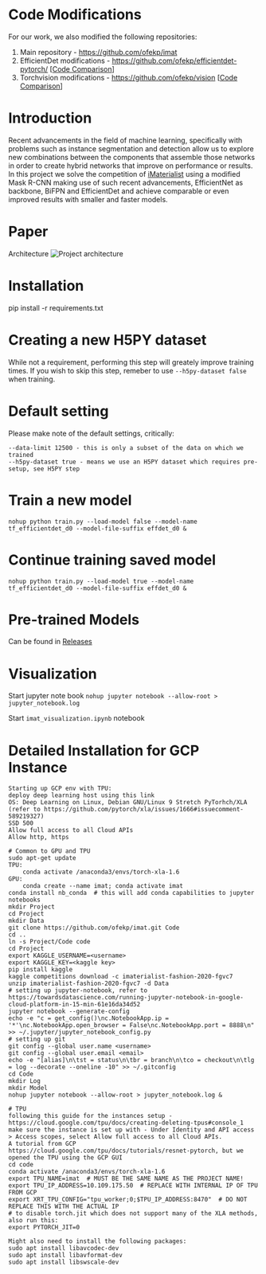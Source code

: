 # Code Modifications
For our work, we also modified the following repositories:
1. Main repository - https://github.com/ofekp/imat
1. EfficientDet modifications - https://github.com/ofekp/efficientdet-pytorch/ [[Code Comparison](https://github.com/rwightman/efficientdet-pytorch/compare/master...ofekp:master)]
1. Torchvision modifications - https://github.com/ofekp/vision [[Code Comparison](https://github.com/pytorch/vision/compare/master...ofekp:master)]

# Introduction
Recent advancements in the field of machine learning, specifically with problems such as instance segmentation and detection allow us to explore new combinations between the components that assemble those networks in order to create hybrid networks that improve on performance or results.
In this project we solve the competition of [iMaterialist](https://www.kaggle.com/c/imaterialist-fashion-2020-fgvc7/overview/description) using a modified Mask R-CNN making use of such recent advancements, EfficientNet as backbone, BiFPN and EfficientDet and achieve comparable or even improved results with smaller and faster models.

# Paper
Architecture
![Project architecture](https://i.imgur.com/39SkxVL.png)

# Installation
pip install -r requirements.txt

# Creating a new H5PY dataset

While not a requirement, performing this step will greately improve training times.
If you wish to skip this step, remeber to use `--h5py-dataset false` when training.

# Default setting

Please make note of the default settings, critically:

```
--data-limit 12500 - this is only a subset of the data on which we trained
--h5py-dataset true - means we use an H5PY dataset which requires pre-setup, see H5PY step
```

# Train a new model

```
nohup python train.py --load-model false --model-name tf_efficientdet_d0 --model-file-suffix effdet_d0 &
```

# Continue training saved model

```
nohup python train.py --load-model true --model-name tf_efficientdet_d0 --model-file-suffix effdet_d0 &
```

# Pre-trained Models

Can be found in [Releases](https://github.com/ofekp/imat/releases/)

# Visualization

Start jupyter note book
`nohup jupyter notebook --allow-root > jupyter_notebook.log`

Start `imat_visualization.ipynb` notebook

# Detailed Installation for GCP Instance

```
Starting up GCP env with TPU:
deploy deep learning host using this link
OS: Deep Learning on Linux, Debian GNU/Linux 9 Stretch PyTorhch/XLA (refer to https://github.com/pytorch/xla/issues/1666#issuecomment-589219327)
SSD 500
Allow full access to all Cloud APIs
Allow http, https

# Common to GPU and TPU
sudo apt-get update
TPU:
	conda activate /anaconda3/envs/torch-xla-1.6
GPU: 
	conda create --name imat; conda activate imat
conda install nb_conda  # this will add conda capabilities to jupyter notebooks
mkdir Project
cd Project
mkdir Data
git clone https://github.com/ofekp/imat.git Code
cd ..
ln -s Project/Code code
cd Project
export KAGGLE_USERNAME=<username>
export KAGGLE_KEY=<kaggle key>
pip install kaggle
kaggle competitions download -c imaterialist-fashion-2020-fgvc7
unzip imaterialist-fashion-2020-fgvc7 -d Data
# setting up jupyter-notebook, refer to https://towardsdatascience.com/running-jupyter-notebook-in-google-cloud-platform-in-15-min-61e16da34d52
jupyter notebook --generate-config
echo -e "c = get_config()\nc.NotebookApp.ip = '*'\nc.NotebookApp.open_browser = False\nc.NotebookApp.port = 8888\n" >> ~/.jupyter/jupyter_notebook_config.py
# setting up git
git config --global user.name <username>
git config --global user.email <email>
echo -e "[alias]\n\tst = status\n\tbr = branch\n\tco = checkout\n\tlg = log --decorate --oneline -10" >> ~/.gitconfig
cd Code
mkdir Log
mkdir Model
nohup jupyter notebook --allow-root > jupyter_notebook.log &

# TPU
following this guide for the instances setup - https://cloud.google.com/tpu/docs/creating-deleting-tpus#console_1
make sure the instance is set up with - Under Identity and API access > Access scopes, select Allow full access to all Cloud APIs.
A tutorial from GCP https://cloud.google.com/tpu/docs/tutorials/resnet-pytorch, but we opened the TPU using the GCP GUI
cd code
conda activate /anaconda3/envs/torch-xla-1.6
export TPU_NAME=imat  # MUST BE THE SAME NAME AS THE PROJECT NAME!
export TPU_IP_ADDRESS=10.109.175.50  # REPLACE WITH INTERNAL IP OF TPU FROM GCP
export XRT_TPU_CONFIG="tpu_worker;0;$TPU_IP_ADDRESS:8470"  # DO NOT REPLACE THIS WITH THE ACTUAL IP
# to disable torch.jit which does not support many of the XLA methods, also run this:
export PYTORCH_JIT=0

Might also need to install the following packages:
sudo apt install libavcodec-dev
sudo apt install libavformat-dev
sudo apt install libswscale-dev
```
